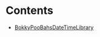 

# Contents
- [BokkyPooBahsDateTimeLibrary](BokkyPooBahsDateTimeLibrary.sol/library.BokkyPooBahsDateTimeLibrary.md)

